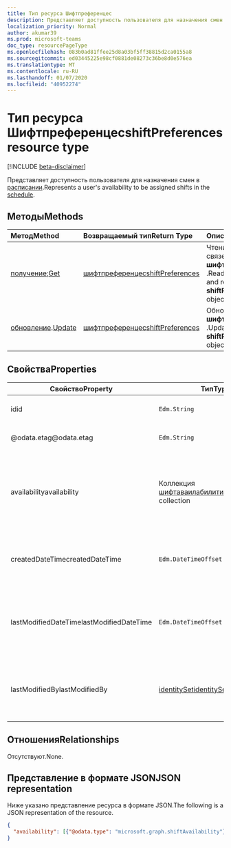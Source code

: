 ```yaml
---
title: Тип ресурса Шифтпреференцес
description: Представляет доступность пользователя для назначения смен в расписании.
localization_priority: Normal
author: akumar39
ms.prod: microsoft-teams
doc_type: resourcePageType
ms.openlocfilehash: 083b0ad81ffee25d8a03bf5ff38815d2ca0155a8
ms.sourcegitcommit: ed03445225e98cf0881de08273c36be8d0e576ea
ms.translationtype: MT
ms.contentlocale: ru-RU
ms.lasthandoff: 01/07/2020
ms.locfileid: "40952274"
---
```

# <a name="shiftpreferences-resource-type"></a><span data-ttu-id="4e36b-103">Тип ресурса Шифтпреференцес</span><span class="sxs-lookup"><span data-stu-id="4e36b-103">shiftPreferences resource type</span></span>

[!INCLUDE [beta-disclaimer](../../includes/beta-disclaimer.md)]

<span data-ttu-id="4e36b-104">Представляет доступность пользователя для назначения смен в [расписании](schedule.md).</span><span class="sxs-lookup"><span data-stu-id="4e36b-104">Represents a user's availability to be assigned shifts in the [schedule](schedule.md).</span></span>

## <a name="methods"></a><span data-ttu-id="4e36b-105">Методы</span><span class="sxs-lookup"><span data-stu-id="4e36b-105">Methods</span></span>

| <span data-ttu-id="4e36b-106">Метод</span><span class="sxs-lookup"><span data-stu-id="4e36b-106">Method</span></span>       | <span data-ttu-id="4e36b-107">Возвращаемый тип</span><span class="sxs-lookup"><span data-stu-id="4e36b-107">Return Type</span></span> | <span data-ttu-id="4e36b-108">Описание</span><span class="sxs-lookup"><span data-stu-id="4e36b-108">Description</span></span> |
|:-------------|:------------|:------------|
| <span data-ttu-id="4e36b-109">[получение](../api/shiftpreferences-get.md);</span><span class="sxs-lookup"><span data-stu-id="4e36b-109">[Get](../api/shiftpreferences-get.md)</span></span> | [<span data-ttu-id="4e36b-110">шифтпреференцес</span><span class="sxs-lookup"><span data-stu-id="4e36b-110">shiftPreferences</span></span>](shiftpreferences.md) | <span data-ttu-id="4e36b-111">Чтение свойств и связей объекта **шифтпреференцес** .</span><span class="sxs-lookup"><span data-stu-id="4e36b-111">Read the properties and relationships of a **shiftPreferences** object.</span></span> |
| <span data-ttu-id="4e36b-112">[обновление](../api/shiftpreferences-put.md).</span><span class="sxs-lookup"><span data-stu-id="4e36b-112">[Update](../api/shiftpreferences-put.md)</span></span> | [<span data-ttu-id="4e36b-113">шифтпреференцес</span><span class="sxs-lookup"><span data-stu-id="4e36b-113">shiftPreferences</span></span>](shiftpreferences.md) | <span data-ttu-id="4e36b-114">Обновление объекта **шифтпреференцес** .</span><span class="sxs-lookup"><span data-stu-id="4e36b-114">Update a **shiftPreferences** object.</span></span> |

## <a name="properties"></a><span data-ttu-id="4e36b-115">Свойства</span><span class="sxs-lookup"><span data-stu-id="4e36b-115">Properties</span></span>

|<span data-ttu-id="4e36b-116">Свойство</span><span class="sxs-lookup"><span data-stu-id="4e36b-116">Property</span></span>          |<span data-ttu-id="4e36b-117">Тип</span><span class="sxs-lookup"><span data-stu-id="4e36b-117">Type</span></span>           |<span data-ttu-id="4e36b-118">Описание</span><span class="sxs-lookup"><span data-stu-id="4e36b-118">Description</span></span>                                                                                                                                      |
|--------------|---------------|-------------------------------------------------------------------------------------------------------------------------------------------------|
| <span data-ttu-id="4e36b-119">id</span><span class="sxs-lookup"><span data-stu-id="4e36b-119">id</span></span> | `Edm.String` | <span data-ttu-id="4e36b-120">Идентификатор объекта.</span><span class="sxs-lookup"><span data-stu-id="4e36b-120">The identifier of the entity.</span></span> |
| <span data-ttu-id="4e36b-121">@odata.etag</span><span class="sxs-lookup"><span data-stu-id="4e36b-121">@odata.etag</span></span> | `Edm.String` | <span data-ttu-id="4e36b-122">Ключ изменения для объекта.</span><span class="sxs-lookup"><span data-stu-id="4e36b-122">The change key for the entity.</span></span> |
| <span data-ttu-id="4e36b-123">availability</span><span class="sxs-lookup"><span data-stu-id="4e36b-123">availability</span></span> | <span data-ttu-id="4e36b-124">Коллекция [шифтаваилабилити](shiftavailability.md)</span><span class="sxs-lookup"><span data-stu-id="4e36b-124">[shiftAvailability](shiftavailability.md) collection</span></span> | <span data-ttu-id="4e36b-125">Доступность пользователя для планирования работы и расписания повторения.</span><span class="sxs-lookup"><span data-stu-id="4e36b-125">Availability of the user to be scheduled for work and its recurrence pattern.</span></span> |
| <span data-ttu-id="4e36b-126">createdDateTime</span><span class="sxs-lookup"><span data-stu-id="4e36b-126">createdDateTime</span></span> | `Edm.DateTimeOffset` | <span data-ttu-id="4e36b-127">Временная метка, соответствующая моменту создания объекта.</span><span class="sxs-lookup"><span data-stu-id="4e36b-127">Timestamp corresponding to when the entity was created.</span></span> |
| <span data-ttu-id="4e36b-128">lastModifiedDateTime</span><span class="sxs-lookup"><span data-stu-id="4e36b-128">lastModifiedDateTime</span></span> | `Edm.DateTimeOffset` | <span data-ttu-id="4e36b-129">Временная метка, соответствующая дате последнего изменения объекта.</span><span class="sxs-lookup"><span data-stu-id="4e36b-129">Timestamp corresponding to when the entity was last modified.</span></span> |
| <span data-ttu-id="4e36b-130">lastModifiedBy</span><span class="sxs-lookup"><span data-stu-id="4e36b-130">lastModifiedBy</span></span> | [<span data-ttu-id="4e36b-131">identitySet</span><span class="sxs-lookup"><span data-stu-id="4e36b-131">identitySet</span></span>](identityset.md) | <span data-ttu-id="4e36b-132">Идентификатор пользователя, который последним изменил объект.</span><span class="sxs-lookup"><span data-stu-id="4e36b-132">Identity of the person who last modified the entity.</span></span> |

## <a name="relationships"></a><span data-ttu-id="4e36b-133">Отношения</span><span class="sxs-lookup"><span data-stu-id="4e36b-133">Relationships</span></span>

<span data-ttu-id="4e36b-134">Отсутствуют.</span><span class="sxs-lookup"><span data-stu-id="4e36b-134">None.</span></span>

## <a name="json-representation"></a><span data-ttu-id="4e36b-135">Представление в формате JSON</span><span class="sxs-lookup"><span data-stu-id="4e36b-135">JSON representation</span></span>

<span data-ttu-id="4e36b-136">Ниже указано представление ресурса в формате JSON.</span><span class="sxs-lookup"><span data-stu-id="4e36b-136">The following is a JSON representation of the resource.</span></span>

<!-- {
  "blockType": "resource",
  "optionalProperties": [

  ],
  "@odata.type": "microsoft.graph.shiftPreferences",
  "baseType": "microsoft.graph.changeTrackedEntity"
}-->

```json
{
  "availability": [{"@odata.type": "microsoft.graph.shiftAvailability"}]
}
```

<!-- uuid: 16cd6b66-4b1a-43a1-adaf-3a886856ed98
2019-02-04 14:57:30 UTC -->
<!-- {
  "type": "#page.annotation",
  "description": "shiftPreferences resource",
  "keywords": "",
  "section": "documentation",
  "tocPath": ""
}-->
